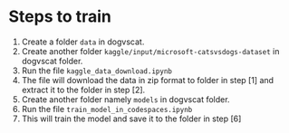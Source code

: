 # Steps to train


1. Create a folder `data` in dogvscat.
2. Create another folder `kaggle/input/microsoft-catsvsdogs-dataset` in dogvscat folder.
3. Run the file `kaggle_data_download.ipynb`
4. The file will download the data in zip format to folder in step [1] and extract it to the folder in step [2].
6. Create another folder namely `models` in dogvscat folder.
5. Run the file  `train_model_in_codespaces.ipynb`
6. This will train the model and save it to the folder in step [6]


